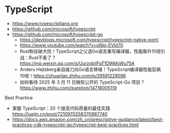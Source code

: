 # TypeScript
- https://www.typescriptlang.org
- https://github.com/microsoft/typescript
- https://github.com/microsoft/typescript-go
  - https://devblogs.microsoft.com/typescript/typescript-native-port/
  - https://www.youtube.com/watch?v=pNlq-EVld70
  - Rust粉丝破大防！TypeScript之父选Go语言重写编译器，性能飙升10倍引战：Rust不香了？https://mp.weixin.qq.com/s/UurzobilFaT1D9jMsWu75A
  - Anders Hejlsberg亲自操刀向Go语言移植！TypeScript编译器性能狂飙10倍！https://zhuanlan.zhihu.com/p/29591229596
  - 如何看待 2025 年 3 月 11 日微软公开的 TypeScript-Go 项目？https://www.zhihu.com/question/14718005119


Best Practice
- 掌握 TypeScript：20 个提高代码质量的最佳实践 https://juejin.cn/post/7210970258370887740
- https://docs.aws.amazon.com/zh_cn/prescriptive-guidance/latest/best-practices-cdk-typescript-iac/typescript-best-practices.html

